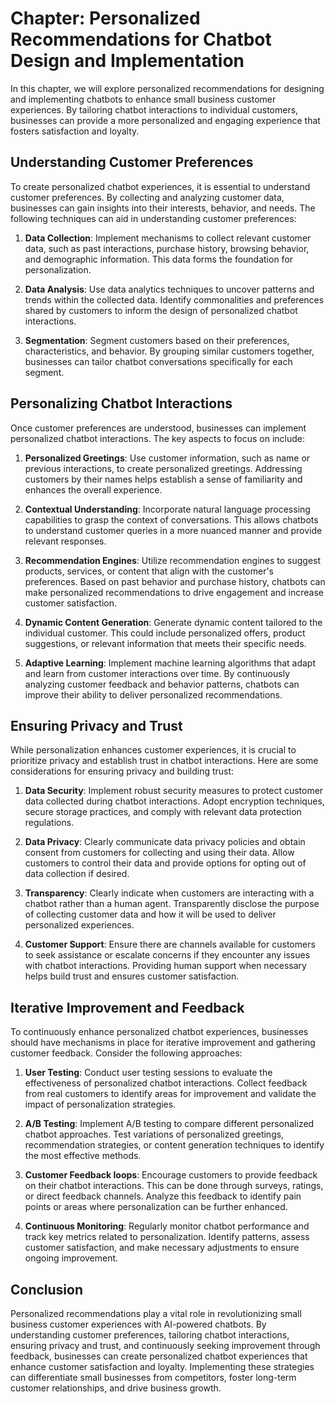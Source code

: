 Chapter: Personalized Recommendations for Chatbot Design and Implementation
===========================================================================

In this chapter, we will explore personalized recommendations for designing and implementing chatbots to enhance small business customer experiences. By tailoring chatbot interactions to individual customers, businesses can provide a more personalized and engaging experience that fosters satisfaction and loyalty.

Understanding Customer Preferences
----------------------------------

To create personalized chatbot experiences, it is essential to understand customer preferences. By collecting and analyzing customer data, businesses can gain insights into their interests, behavior, and needs. The following techniques can aid in understanding customer preferences:

1. **Data Collection**: Implement mechanisms to collect relevant customer data, such as past interactions, purchase history, browsing behavior, and demographic information. This data forms the foundation for personalization.

2. **Data Analysis**: Use data analytics techniques to uncover patterns and trends within the collected data. Identify commonalities and preferences shared by customers to inform the design of personalized chatbot interactions.

3. **Segmentation**: Segment customers based on their preferences, characteristics, and behavior. By grouping similar customers together, businesses can tailor chatbot conversations specifically for each segment.

Personalizing Chatbot Interactions
----------------------------------

Once customer preferences are understood, businesses can implement personalized chatbot interactions. The key aspects to focus on include:

1. **Personalized Greetings**: Use customer information, such as name or previous interactions, to create personalized greetings. Addressing customers by their names helps establish a sense of familiarity and enhances the overall experience.

2. **Contextual Understanding**: Incorporate natural language processing capabilities to grasp the context of conversations. This allows chatbots to understand customer queries in a more nuanced manner and provide relevant responses.

3. **Recommendation Engines**: Utilize recommendation engines to suggest products, services, or content that align with the customer's preferences. Based on past behavior and purchase history, chatbots can make personalized recommendations to drive engagement and increase customer satisfaction.

4. **Dynamic Content Generation**: Generate dynamic content tailored to the individual customer. This could include personalized offers, product suggestions, or relevant information that meets their specific needs.

5. **Adaptive Learning**: Implement machine learning algorithms that adapt and learn from customer interactions over time. By continuously analyzing customer feedback and behavior patterns, chatbots can improve their ability to deliver personalized recommendations.

Ensuring Privacy and Trust
--------------------------

While personalization enhances customer experiences, it is crucial to prioritize privacy and establish trust in chatbot interactions. Here are some considerations for ensuring privacy and building trust:

1. **Data Security**: Implement robust security measures to protect customer data collected during chatbot interactions. Adopt encryption techniques, secure storage practices, and comply with relevant data protection regulations.

2. **Data Privacy**: Clearly communicate data privacy policies and obtain consent from customers for collecting and using their data. Allow customers to control their data and provide options for opting out of data collection if desired.

3. **Transparency**: Clearly indicate when customers are interacting with a chatbot rather than a human agent. Transparently disclose the purpose of collecting customer data and how it will be used to deliver personalized experiences.

4. **Customer Support**: Ensure there are channels available for customers to seek assistance or escalate concerns if they encounter any issues with chatbot interactions. Providing human support when necessary helps build trust and ensures customer satisfaction.

Iterative Improvement and Feedback
----------------------------------

To continuously enhance personalized chatbot experiences, businesses should have mechanisms in place for iterative improvement and gathering customer feedback. Consider the following approaches:

1. **User Testing**: Conduct user testing sessions to evaluate the effectiveness of personalized chatbot interactions. Collect feedback from real customers to identify areas for improvement and validate the impact of personalization strategies.

2. **A/B Testing**: Implement A/B testing to compare different personalized chatbot approaches. Test variations of personalized greetings, recommendation strategies, or content generation techniques to identify the most effective methods.

3. **Customer Feedback loops**: Encourage customers to provide feedback on their chatbot interactions. This can be done through surveys, ratings, or direct feedback channels. Analyze this feedback to identify pain points or areas where personalization can be further enhanced.

4. **Continuous Monitoring**: Regularly monitor chatbot performance and track key metrics related to personalization. Identify patterns, assess customer satisfaction, and make necessary adjustments to ensure ongoing improvement.

Conclusion
----------

Personalized recommendations play a vital role in revolutionizing small business customer experiences with AI-powered chatbots. By understanding customer preferences, tailoring chatbot interactions, ensuring privacy and trust, and continuously seeking improvement through feedback, businesses can create personalized chatbot experiences that enhance customer satisfaction and loyalty. Implementing these strategies can differentiate small businesses from competitors, foster long-term customer relationships, and drive business growth.
